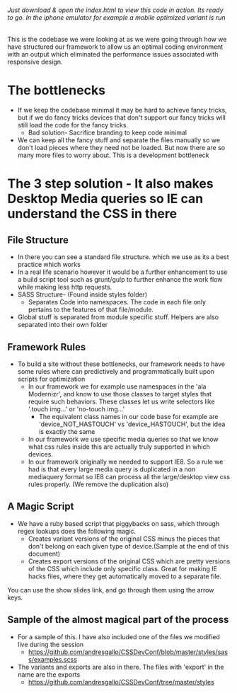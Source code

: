###### Just download & open the index.html to view this code in action. Its ready to go. In the iphone emulator for example a mobile optimized variant is run ######


This is the codebase we were looking at as we were going through how we have structured our framework to allow us an optimal coding environment with an output which eliminated the performance issues associated with responsive design.

# The bottlenecks #
*	If we keep the codebase minimal it may be hard to achieve fancy tricks, but if we do fancy tricks devices that don't support our fancy tricks will still load the code for the fancy tricks.
	*	Bad solution- Sacrifice branding to keep code minimal
*	We can keep all the fancy stuff and separate the files manually so we don't load pieces where they need not be loaded. But now there are so many more files to worry about. This is a development bottleneck

# The 3 step solution - It also makes Desktop Media queries so IE can understand the CSS in there #
## File Structure ##
*	In there you can see a standard file structure. which we use as its a best practice which works
*	In a real life scenario however it would be a further enhancement to use a build script tool such as grunt/gulp to further enhance the work flow while making less http requests.
*	SASS Structure- (Found inside styles folder)
	*	Separates Code into namespaces. The code in each file only pertains to the features of that file/module.   
*	Global stuff is separated from module specific stuff. Helpers are also separated into their own folder
## Framework Rules ##
*	To build a site without these bottlenecks, our framework needs to have some rules where can predictively and programmatically built upon scripts for optimization
	*	In our framework we for example use namespaces in the <html> 'ala Modernizr', and know to use those classes to target styles that require such behaviors. These classes let us write selectors like '.touch img...' or 'no-touch img...'
		*	The equivalent class names in our code base for example are 'device_NOT_HASTOUCH' vs 'device_HASTOUCH', but the idea is exactly the same
	*	In our framework we use specific media queries so that we know what css rules inside this are actually truly supported in which devices.
	*	In our framework originally we needed to support IE8. So a rule we had is that every large media query is duplicated in a non mediaquery format so IE8 can process all the large/desktop view css rules properly. (We remove the duplication also)
## A Magic Script ##
*	We have a ruby based script that piggybacks on sass, which through regex lookups does the following magic.
	*	Creates variant versions of the original CSS minus the pieces that don't belong on each given type of device.(Sample at the end of this document)
	*	Creates export versions of the original CSS which are pretty versions of the CSS which include only specific class. Great for making IE hacks files, where they get automatically moved to a separate file.

You can use the show slides link, and go through them using the arrow keys.

## Sample of the almost magical part of the process ##
*	For a sample of this. I have also included one of the files we modified live during the session
	*	https://github.com/andresgallo/CSSDevConf/blob/master/styles/sass/examples.scss
*	The variants and exports are also in there.  The files with 'export' in the name are the exports
	*	https://github.com/andresgallo/CSSDevConf/tree/master/styles
 


